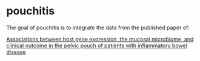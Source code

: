 
# pouchitis

<!-- badges: start -->
<!-- badges: end -->

The goal of pouchitis is to integrate the data from the published paper of:

[Associations between host gene expression, the mucosal microbiome, and clinical outcome in the pelvic pouch of patients with inflammatory bowel disease](https://dx.doi.org/10.1186/s13059-015-0637-x)

